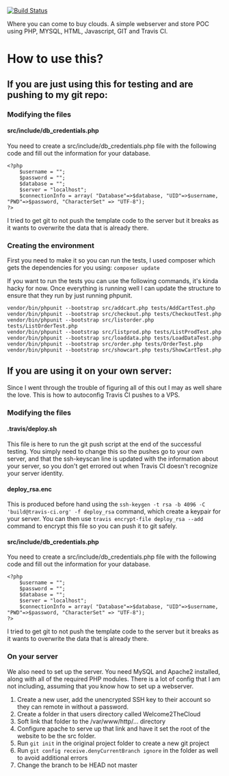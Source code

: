 [![Build Status](https://travis-ci.com/Nathan-Nesbitt/Welcome2TheCloud.svg?token=D4VK1pxxdxMWgNqgGdYi&branch=master)](https://travis-ci.com/Nathan-Nesbitt/Welcome2TheCloud)

Where you can come to buy clouds. A simple webserver and store POC using PHP, MYSQL, HTML, Javascript, GIT and Travis CI. 

# How to use this?

## If you are just using this for testing and are pushing to my git repo:
### Modifying the files
#### src/include/db_credentials.php
You need to create a src/include/db_credentials.php file with the following code and fill out the information for your database.
```{php}
<?php
	$username = "";
	$password = "";
	$database = "";
	$server = "localhost";
	$connectionInfo = array( "Database"=>$database, "UID"=>$username, "PWD"=>$password, "CharacterSet" => "UTF-8");
?> 
```
I tried to get git to not push the template code to the server but it breaks as it wants to overwrite the data that is already there. 
### Creating the environment

First you need to make it so you can run the tests, I used composer which gets the dependencies for you using: `composer update` 

If you want to run the tests you can use the following commands, it's kinda hacky for now. Once everything is running well I can update the structure to ensure that they run by just running phpunit.

```{php}
vendor/bin/phpunit --bootstrap src/addcart.php tests/AddCartTest.php
vendor/bin/phpunit --bootstrap src/checkout.php tests/CheckoutTest.php
vendor/bin/phpunit --bootstrap src/listorder.php tests/ListOrderTest.php
vendor/bin/phpunit --bootstrap src/listprod.php tests/ListProdTest.php
vendor/bin/phpunit --bootstrap src/loaddata.php tests/LoadDataTest.php
vendor/bin/phpunit --bootstrap src/order.php tests/OrderTest.php
vendor/bin/phpunit --bootstrap src/showcart.php tests/ShowCartTest.php
```

## If you are using it on your own server:
Since I went through the trouble of figuring all of this out I may as well share the love. This is how to autoconfig Travis CI pushes to a VPS.

### Modifying the files
#### .travis/deploy.sh
This file is here to run the git push script at the end of the successful testing. You simply need to change this so the pushes go to your own server, and that the ssh-keyscan line is updated with the information about your server, so you don't get errored out when Travis CI doesn't recognize your server identity.

#### deploy_rsa.enc
This is produced before hand using the `ssh-keygen -t rsa -b 4096 -C 'build@travis-ci.org' -f deploy_rsa` command, which create a keypair for your server. You can then use `travis encrypt-file deploy_rsa --add` command to encrypt this file so you can push it to git safely.   

#### src/include/db_credentials.php
You need to create a src/include/db_credentials.php file with the following code and fill out the information for your database.
```{php}
<?php
	$username = "";
	$password = "";
	$database = "";
	$server = "localhost";
	$connectionInfo = array( "Database"=>$database, "UID"=>$username, "PWD"=>$password, "CharacterSet" => "UTF-8");
?> 
```
I tried to get git to not push the template code to the server but it breaks as it wants to overwrite the data that is already there. 

### On your server
We also need to set up the server. You need MySQL and Apache2 installed, along with all of the required PHP modules. There is a lot of config that I am not including, assuming that you know how to set up a webserver.

1. Create a new user, add the unencrypted SSH key to their account so they can remote in without a password.
2. Create a folder in that users directory called Welcome2TheCloud
3. Soft link that folder to the /var/www/http/... directory
4. Configure apache to serve up that link and have it set the root of the website to be the src folder.
5. Run `git init` in the original project folder to create a new git project
6. Run `git config receive.denyCurrentBranch ignore` in the folder as well to avoid additional errors
7. Change the branch to be HEAD not master
